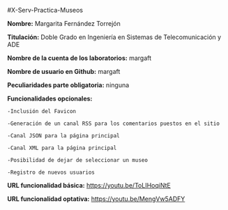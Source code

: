 #X-Serv-Practica-Museos 

**Nombre:** Margarita Fernández Torrejón

**Titulación:** Doble Grado en Ingeniería en Sistemas de Telecomunicación y ADE

**Nombre de la cuenta de los laboratorios:** margaft

**Nombre de usuario en Github:** margaft

**Peculiaridades parte obligatoria:** ninguna

**Funcionalidades opcionales:**

	-Inclusión del Favicon
	
	-Generación de un canal RSS para los comentarios puestos en el sitio
	
	-Canal JSON para la página principal
	
	-Canal XML para la página principal
	
	-Posibilidad de dejar de seleccionar un museo
	
	-Registro de nuevos usuarios
	
**URL funcionalidad básica:** https://youtu.be/ToLIHoqiNtE

**URL funcionalidad optativa:**  https://youtu.be/MengVw5ADFY


